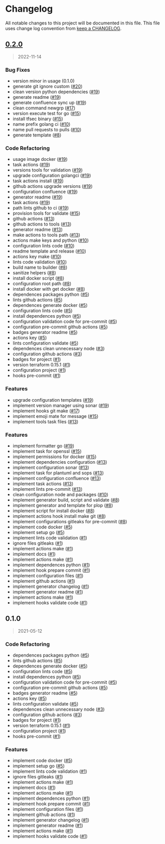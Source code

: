 # Changelog

All notable changes to this project will be documented in this file. This file uses change log convention from [keep a CHANGELOG](http://keepachangelog.com/en/0.3.0/).

<a name="0.2.0"></a>

## [0.2.0](https://github.com/hadenlabs/build-tools/compare/0.1.0...0.2.0)

> 2022-11-14

### Bug Fixes

- version minor in usage (0.1.0)
- generate git ignore custom ([#20](https://github.com/hadenlabs/build-tools/issues/20))
- clean version python dependencies ([#19](https://github.com/hadenlabs/build-tools/issues/19))
- generate readme ([#19](https://github.com/hadenlabs/build-tools/issues/19))
- generate confluence sync up ([#19](https://github.com/hadenlabs/build-tools/issues/19))
- clean command newgrp ([#17](https://github.com/hadenlabs/build-tools/issues/17))
- version execute test for go ([#15](https://github.com/hadenlabs/build-tools/issues/15))
- install tfsec binary ([#15](https://github.com/hadenlabs/build-tools/issues/15))
- name prefix golang ci ([#10](https://github.com/hadenlabs/build-tools/issues/10))
- name pull requests to pulls ([#10](https://github.com/hadenlabs/build-tools/issues/10))
- generate template ([#8](https://github.com/hadenlabs/build-tools/issues/8))

### Code Refactoring

- usage image docker ([#19](https://github.com/hadenlabs/build-tools/issues/19))
- task actions ([#19](https://github.com/hadenlabs/build-tools/issues/19))
- versions tools for validation ([#19](https://github.com/hadenlabs/build-tools/issues/19))
- upgrade configuration golangci ([#19](https://github.com/hadenlabs/build-tools/issues/19))
- task actions install ([#19](https://github.com/hadenlabs/build-tools/issues/19))
- github actions upgrade versions ([#19](https://github.com/hadenlabs/build-tools/issues/19))
- configuration confluence ([#19](https://github.com/hadenlabs/build-tools/issues/19))
- generator readme ([#19](https://github.com/hadenlabs/build-tools/issues/19))
- task actions ([#19](https://github.com/hadenlabs/build-tools/issues/19))
- path lints github to ci ([#19](https://github.com/hadenlabs/build-tools/issues/19))
- provision tools for validate ([#15](https://github.com/hadenlabs/build-tools/issues/15))
- github actions ([#13](https://github.com/hadenlabs/build-tools/issues/13))
- github actions to tools ([#13](https://github.com/hadenlabs/build-tools/issues/13))
- generator readme ([#13](https://github.com/hadenlabs/build-tools/issues/13))
- make actions to tools path ([#13](https://github.com/hadenlabs/build-tools/issues/13))
- actions make keys and python ([#10](https://github.com/hadenlabs/build-tools/issues/10))
- configuration lints code ([#10](https://github.com/hadenlabs/build-tools/issues/10))
- readme template and release ([#10](https://github.com/hadenlabs/build-tools/issues/10))
- actions key make ([#10](https://github.com/hadenlabs/build-tools/issues/10))
- lints code validation ([#10](https://github.com/hadenlabs/build-tools/issues/10))
- build name to builder ([#8](https://github.com/hadenlabs/build-tools/issues/8))
- sanitize helpers ([#8](https://github.com/hadenlabs/build-tools/issues/8))
- install docker script ([#8](https://github.com/hadenlabs/build-tools/issues/8))
- configuration root path ([#8](https://github.com/hadenlabs/build-tools/issues/8))
- install docker with get docker ([#8](https://github.com/hadenlabs/build-tools/issues/8))
- dependences packages python ([#5](https://github.com/hadenlabs/build-tools/issues/5))
- lints github actions ([#5](https://github.com/hadenlabs/build-tools/issues/5))
- dependences generate docker ([#5](https://github.com/hadenlabs/build-tools/issues/5))
- configuration lints code ([#5](https://github.com/hadenlabs/build-tools/issues/5))
- install dependences python ([#5](https://github.com/hadenlabs/build-tools/issues/5))
- configuration validation code for pre-commit ([#5](https://github.com/hadenlabs/build-tools/issues/5))
- configuration pre-commit github actions ([#5](https://github.com/hadenlabs/build-tools/issues/5))
- badges generator readme ([#5](https://github.com/hadenlabs/build-tools/issues/5))
- actions key ([#5](https://github.com/hadenlabs/build-tools/issues/5))
- lints configuration validate ([#5](https://github.com/hadenlabs/build-tools/issues/5))
- dependences clean unnecessary node ([#3](https://github.com/hadenlabs/build-tools/issues/3))
- configuration github actions ([#3](https://github.com/hadenlabs/build-tools/issues/3))
- badges for project ([#1](https://github.com/hadenlabs/build-tools/issues/1))
- version terraform 0.15.1 ([#1](https://github.com/hadenlabs/build-tools/issues/1))
- configuration project ([#1](https://github.com/hadenlabs/build-tools/issues/1))
- hooks pre-commit ([#1](https://github.com/hadenlabs/build-tools/issues/1))

### Features

- upgrade configuration templates ([#19](https://github.com/hadenlabs/build-tools/issues/19))
- implement version manager using sonar ([#19](https://github.com/hadenlabs/build-tools/issues/19))
- implement hooks git make ([#17](https://github.com/hadenlabs/build-tools/issues/17))
- implement emoji mate for message ([#15](https://github.com/hadenlabs/build-tools/issues/15))
- implement tools task files ([#13](https://github.com/hadenlabs/build-tools/issues/13))

### Features

- implement formatter go ([#19](https://github.com/hadenlabs/build-tools/issues/19))
- implement task for openssl ([#15](https://github.com/hadenlabs/build-tools/issues/15))
- implement permissions for docker ([#15](https://github.com/hadenlabs/build-tools/issues/15))
- implement dependencies configuration ([#13](https://github.com/hadenlabs/build-tools/issues/13))
- implement configuration sonar ([#13](https://github.com/hadenlabs/build-tools/issues/13))
- implement task for plantuml and sops ([#13](https://github.com/hadenlabs/build-tools/issues/13))
- implement configuration confluence ([#13](https://github.com/hadenlabs/build-tools/issues/13))
- implement task actions ([#13](https://github.com/hadenlabs/build-tools/issues/13))
- implement lints pre-commit ([#13](https://github.com/hadenlabs/build-tools/issues/13))
- clean configuration node and packages ([#10](https://github.com/hadenlabs/build-tools/issues/10))
- implement generator build, script and validate ([#8](https://github.com/hadenlabs/build-tools/issues/8))
- implement generator and template for plop ([#8](https://github.com/hadenlabs/build-tools/issues/8))
- implement script for install docker ([#8](https://github.com/hadenlabs/build-tools/issues/8))
- implement actions hook install make git ([#8](https://github.com/hadenlabs/build-tools/issues/8))
- implement configurations gitleaks for pre-commit ([#8](https://github.com/hadenlabs/build-tools/issues/8))
- implement code docker ([#5](https://github.com/hadenlabs/build-tools/issues/5))
- implement setup go ([#5](https://github.com/hadenlabs/build-tools/issues/5))
- implement lints code validation ([#1](https://github.com/hadenlabs/build-tools/issues/1))
- ignore files gitleaks ([#1](https://github.com/hadenlabs/build-tools/issues/1))
- implement actions make ([#1](https://github.com/hadenlabs/build-tools/issues/1))
- implement docs ([#1](https://github.com/hadenlabs/build-tools/issues/1))
- implement actions make ([#1](https://github.com/hadenlabs/build-tools/issues/1))
- implement dependences python ([#1](https://github.com/hadenlabs/build-tools/issues/1))
- implement hook prepare commit ([#1](https://github.com/hadenlabs/build-tools/issues/1))
- implement configuration files ([#1](https://github.com/hadenlabs/build-tools/issues/1))
- implement github actions ([#1](https://github.com/hadenlabs/build-tools/issues/1))
- implement generator changelog ([#1](https://github.com/hadenlabs/build-tools/issues/1))
- implement generator readme ([#1](https://github.com/hadenlabs/build-tools/issues/1))
- implement actions make ([#1](https://github.com/hadenlabs/build-tools/issues/1))
- implement hooks validate code ([#1](https://github.com/hadenlabs/build-tools/issues/1))

<a name="0.1.0"></a>

## 0.1.0

> 2021-05-12

### Code Refactoring

- dependences packages python ([#5](https://github.com/hadenlabs/build-tools/issues/5))
- lints github actions ([#5](https://github.com/hadenlabs/build-tools/issues/5))
- dependences generate docker ([#5](https://github.com/hadenlabs/build-tools/issues/5))
- configuration lints code ([#5](https://github.com/hadenlabs/build-tools/issues/5))
- install dependences python ([#5](https://github.com/hadenlabs/build-tools/issues/5))
- configuration validation code for pre-commit ([#5](https://github.com/hadenlabs/build-tools/issues/5))
- configuration pre-commit github actions ([#5](https://github.com/hadenlabs/build-tools/issues/5))
- badges generator readme ([#5](https://github.com/hadenlabs/build-tools/issues/5))
- actions key ([#5](https://github.com/hadenlabs/build-tools/issues/5))
- lints configuration validate ([#5](https://github.com/hadenlabs/build-tools/issues/5))
- dependences clean unnecessary node ([#3](https://github.com/hadenlabs/build-tools/issues/3))
- configuration github actions ([#3](https://github.com/hadenlabs/build-tools/issues/3))
- badges for project ([#1](https://github.com/hadenlabs/build-tools/issues/1))
- version terraform 0.15.1 ([#1](https://github.com/hadenlabs/build-tools/issues/1))
- configuration project ([#1](https://github.com/hadenlabs/build-tools/issues/1))
- hooks pre-commit ([#1](https://github.com/hadenlabs/build-tools/issues/1))

### Features

- implement code docker ([#5](https://github.com/hadenlabs/build-tools/issues/5))
- implement setup go ([#5](https://github.com/hadenlabs/build-tools/issues/5))
- implement lints code validation ([#1](https://github.com/hadenlabs/build-tools/issues/1))
- ignore files gitleaks ([#1](https://github.com/hadenlabs/build-tools/issues/1))
- implement actions make ([#1](https://github.com/hadenlabs/build-tools/issues/1))
- implement docs ([#1](https://github.com/hadenlabs/build-tools/issues/1))
- implement actions make ([#1](https://github.com/hadenlabs/build-tools/issues/1))
- implement dependences python ([#1](https://github.com/hadenlabs/build-tools/issues/1))
- implement hook prepare commit ([#1](https://github.com/hadenlabs/build-tools/issues/1))
- implement configuration files ([#1](https://github.com/hadenlabs/build-tools/issues/1))
- implement github actions ([#1](https://github.com/hadenlabs/build-tools/issues/1))
- implement generator changelog ([#1](https://github.com/hadenlabs/build-tools/issues/1))
- implement generator readme ([#1](https://github.com/hadenlabs/build-tools/issues/1))
- implement actions make ([#1](https://github.com/hadenlabs/build-tools/issues/1))
- implement hooks validate code ([#1](https://github.com/hadenlabs/build-tools/issues/1))
